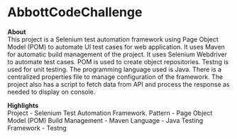 # AbbottCodeChallenge
**About**
<br>
This project is a Selenium test automation framework using Page Object Model (POM) to automate UI test cases for web application. It uses Maven for automatic build management of the project. It uses Selenium Webdriver to automate test cases. POM is used to create object repositories. Testng is used for unit testing. The programming language used is Java. There is a centralized properties file to manage configuration of the framework.
The project also has a script to fetch data from API and process the response as needed to display on console.

**Highlights**
<br>
Project - Selenium Test Automation Framework.
Pattern - Page Object Model (POM)
Build Management - Maven
Language - Java
Testing Framework - Testng
